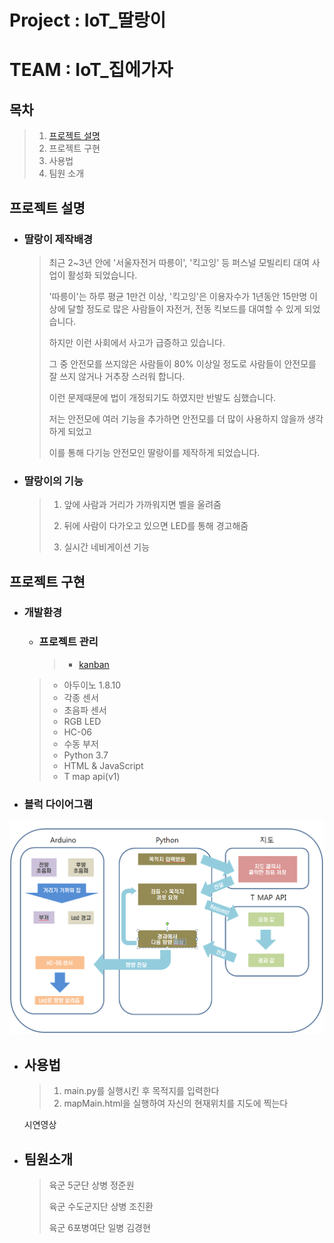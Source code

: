 # **Project : IoT_딸랑이**

# **TEAM : IoT_집에가자**

## 목차

> 1.  [프로젝트 설명](#프로젝트-설명)
> 2.  프로젝트 구현
> 3.  사용법
> 4.  팀원 소개
> 

## 프로젝트 설명

* ### 딸랑이 제작배경

  > 최근 2~3년 안에 '서울자전거 따릉이', '킥고잉' 등 퍼스널 모빌리티 대여 사업이 활성화 되었습니다.
  >
  > '따릉이'는 하루 평균 1만건 이상, '킥고잉'은 이용자수가 1년동안 15만명 이상에 달할 정도로 많은 사람들이 자전거, 전동 킥보드를 대여할 수 있게 되었습니다.
  >
  > 하지만 이런 사회에서 사고가 급증하고 있습니다.
  >
  > 그 중 안전모를 쓰지않은 사람들이 80% 이상일 정도로 사람들이 안전모를 잘 쓰지 않거나 거추장 스러워 합니다.
  >
  > 이런 문제때문에 법이 개정되기도 하였지만 반발도 심했습니다.
  >
  > 저는 안전모에 여러 기능을 추가하면 안전모를 더 많이 사용하지 않을까 생각하게 되었고
  >
  > 이를 통해 다기능 안전모인 딸랑이를 제작하게 되었습니다.

  

* ### 딸랑이의 기능
  
   > 1. 앞에 사람과 거리가 가까워지면 벨을 울려줌
   >
   > 2. 뒤에 사람이 다가오고 있으면 LED를 통해 경고해줌
   > 3. 실시간 네비게이션 기능

## 프로젝트 구현

* ### 개발환경

  * ###  프로젝트 관리
  
    > * [kanban]( https://github.com/azzyjk/OSAM/projects/3 )
  
  > * 아두이노 1.8.10
  >* 각종 센서
  >  * 초음파 센서
  >  * RGB LED
  >  * HC-06
  >  * 수동 부저
  > * Python 3.7
  > * HTML & JavaScript
  > * T map api(v1)
  > 
  
  
  
 * ### 블럭 다이어그램

  ![BlockDiagram.PNG](https://github.com/azzyjk/OSAM/blob/master/BlockDiagram.PNG?raw=true)

* ## 사용법

  >1. main.py를 실행시킨 후 목적지를 입력한다
  >2. mapMain.html을 실행하여 자신의 현재위치를 지도에 찍는다
  
  시연영상

* ## 팀원소개

  > 육군 5군단 상병 정준원
  >
  > 육군 수도군지단 상병 조진환
  >
  > 육군 6포병여단 일병 김경현